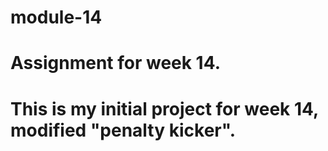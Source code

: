 # module-14
# Assignment for week 14.
# This is my initial project for week 14, modified "penalty kicker".
